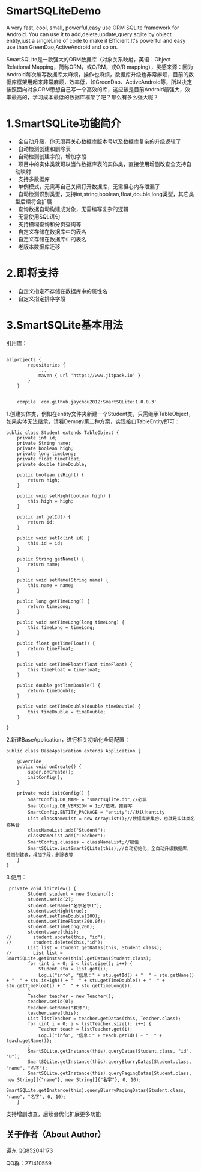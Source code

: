# SmartSQLiteDemo

A very fast, cool, small, powerful,easy use ORM SQLite framework for Android. You can use it to add,delete,update,query sqlite by object entity,just 
a singleLine of code to make it Efficient.It's powerful and easy use than GreenDao,ActiveAndroid and so on.

SmartSQLite是一款强大的ORM数据库（对象关系映射，英语：Object Relational Mapping，简称ORM，或O/RM，或O/R mapping），灵感来源：因为Android每次编写数据库太麻烦，操作也麻烦，数据库升级也非常麻烦，目前的数据库框架用起来非常麻烦，效率低，如GreenDao、ActiveAndroid等，所以决定按照面向对象ORM思想自己写一个高效的库，这应该是目前Android最强大，效率最高的，学习成本最低的数据库框架了吧？那么有多么强大呢？

# 1.SmartSQLite功能简介

*   全自动升级，你无须再关心数据库版本号以及数据库复杂的升级逻辑了
*   自动检测创建和删除表
*   自动检测创建字段，增加字段
*   项目中的实体类就可以当作数据库表的实体类，直接使用增删改查全支持自动映射
*   支持多数据库
*   单例模式，无需再自己关闭打开数据库，无需担心内存泄漏了
*   自动检测识别类型，支持int,string,boolean,float,double,long类型，其它类型后续将会扩展
*   查询数据自动构建成对象，无需编写复杂的逻辑
*   无需使用SQL语句
*   支持模糊查询和分页查询等
*   自定义存储在数据库中的表名
*   自定义存储在数据库中的表名
*   老版本数据库迁移

# 2.即将支持

*   自定义指定不存储在数据库中的属性名
*   自定义指定排序字段

# 3.SmartSQLite基本用法

引用库：
<pre><code>
allprojects {
		repositories {
			...
			maven { url 'https://www.jitpack.io' }
		}
	}
</pre></code>

<pre><code>
    compile 'com.github.jaychou2012:SmartSQLite:1.0.0.3'
</pre></code>

1.创建实体类，例如在entity文件夹新建一个Student类，只需继承TableObject，如果实体无法继承，请看Demo的第二种方案，实现接口TableEntity即可：

<pre><code>public class Student extends TableObject {
    private int id;
    private String name;
    private boolean high;
    private long timeLong;
    private float timeFloat;
    private double timeDouble;

    public boolean isHigh() {
        return high;
    }

    public void setHigh(boolean high) {
        this.high = high;
    }

    public int getId() {
        return id;
    }

    public void setId(int id) {
        this.id = id;
    }

    public String getName() {
        return name;
    }

    public void setName(String name) {
        this.name = name;
    }

    public long getTimeLong() {
        return timeLong;
    }

    public void setTimeLong(long timeLong) {
        this.timeLong = timeLong;
    }

    public float getTimeFloat() {
        return timeFloat;
    }

    public void setTimeFloat(float timeFloat) {
        this.timeFloat = timeFloat;
    }

    public double getTimeDouble() {
        return timeDouble;
    }

    public void setTimeDouble(double timeDouble) {
        this.timeDouble = timeDouble;
    }

}
</code></pre>
2.新建BaseApplication，进行相关初始化全局配置：
<pre><code>public class BaseApplication extends Application {

    @Override
    public void onCreate() {
        super.onCreate();
        initConfig();
    }

    private void initConfig() {
        SmartConfig.DB_NAME = "smartsqlite.db";//必填
        SmartConfig.DB_VERSION = 1;//选填，推荐写
        SmartConfig.ENTITY_PACKAGE = "entity";//默认为entity
        List<String> classNameList = new ArrayList<String>();//数据库表集合，也就是实体类名称集合
        classNameList.add("Student");
        classNameList.add("Teacher");
        SmartConfig.classes = classNameList;//赋值
        SmartSQLite.initSmartSQLite(this);//自动初始化，全自动升级数据库，检测创建表，增加字段，删除表等
    }
}
</code></pre>
3.使用：
<pre><code> private void initView() {
        Student student = new Student();
        student.setId(2);
        student.setName("名字名字1");
        student.setHigh(true);
        student.setTimeDouble(200);
        student.setTimeFloat(200.0f);
        student.setTimeLong(200);
        student.save(this);
//        student.update(this, "id");
//        student.delete(this,"id");
        List<Student> list = student.getDatas(this, Student.class);
//        List<Student> list = SmartSQLite.getInstance(this).getDatas(Student.class);
        for (int i = 0; i < list.size(); i++) {
            Student stu = list.get(i);
            Log.i("info", "信息：" + stu.getId() + "  " + stu.getName() + "  " + stu.isHigh() + "  " + stu.getTimeDouble() + "  " + stu.getTimeFloat() + "  " + stu.getTimeLong());
        }
        Teacher teacher = new Teacher();
        teacher.setId(0);
        teacher.setName("教师");
        teacher.save(this);
        List<Teacher> listTeacher = teacher.getDatas(this, Teacher.class);
        for (int i = 0; i < listTeacher.size(); i++) {
            Teacher teach = listTeacher.get(i);
            Log.i("info", "信息：" + teach.getId() + "  " + teach.getName());
        }
        SmartSQLite.getInstance(this).queryDatas(Student.class, "id", "0");
        SmartSQLite.getInstance(this).queryBlurryDatas(Student.class, "name", "名字");
        SmartSQLite.getInstance(this).queryPagingDatas(Student.class, new String[]{"name"}, new String[]{"名字"}, 0, 10);
        SmartSQLite.getInstance(this).queryBlurryPagingDatas(Student.class, "name", "名字", 0, 10);
    }
</code></pre>

支持增删改查，后续会优化扩展更多功能

## 关于作者（About Author）

谭东  QQ852041173

QQ群：271410559
